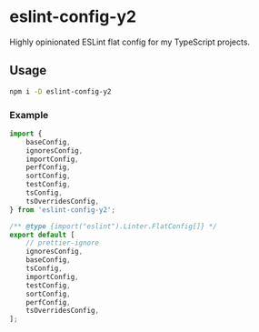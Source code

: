 # eslint-config-y2

Highly opinionated ESLint flat config for my TypeScript projects.

## Usage

```bash
npm i -D eslint-config-y2
```

### Example

```js
import {
	baseConfig,
	ignoresConfig,
	importConfig,
	perfConfig,
	sortConfig,
	testConfig,
	tsConfig,
	tsOverridesConfig,
} from 'eslint-config-y2';

/** @type {import("eslint").Linter.FlatConfig[]} */
export default [
	// prettier-ignore
	ignoresConfig,
	baseConfig,
	tsConfig,
	importConfig,
	testConfig,
	sortConfig,
	perfConfig,
	tsOverridesConfig,
];
```
